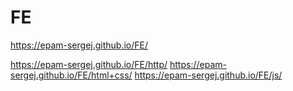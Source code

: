 # FE

https://epam-sergej.github.io/FE/

https://epam-sergej.github.io/FE/http/
https://epam-sergej.github.io/FE/html+css/
https://epam-sergej.github.io/FE/js/
